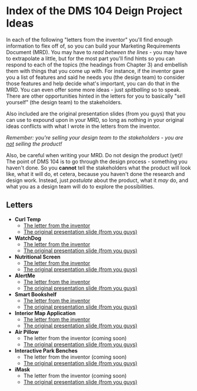 # Index of the DMS 104 Deign Project Ideas

In each of the following "letters from the inventor" you'll find enough information to flex off of, so you can build your Marketing Requirements Document (MRD).  You may have to *read between the lines* - you may have to extrapolate a little, but for the most part you'll find hints so you can respond to each of the topics (the headings from Chapter 3) and embellish them with things that you come up with.  For instance, if the inventor gave you a list of features and said he needs you (the design team) to consider those features and help decide what's important, you can do that in the MRD. You can even offer some more ideas - just *spitballing* so to speak. There are other opportunities hinted in the letters for you to basically "sell yourself" (the design team) to the stakeholders.   

Also included are the original presentation slides (from you guys) that you can use to expound upon in your MRD, so long as nothing in your original ideas conflicts with what I wrote in the letters from the inventor.

*Remember: you're selling your design team to the stakeholders - you are <u>not</u> selling the product!*

Also, be careful when writing your MRD.  Do not design the product (yet)!  The point of DMS 104 is to go through the design process - something you haven't done.  So you **cannot** tell the stakeholders what the product will look like, what it will do, et cetera, because you haven't done the research and design work.  Instead, just *postulate* about the product, what it *may* do, and what you as a design team will do to explore the possibilities.

## Letters

- **Curl Temp**
  - [The letter from the inventor](curl-temp.md)
  - [The original presentation slide (from you guys)](https://docs.google.com/presentation/d/1ytAmMcx_HnGo-YAdg1yx_NfZAidzahCrpGIB9Bzc8Js/edit#slide=id.g32ba265d7b_0_0)
- **WatchDog**
  - [The letter from the inventor](watchdog.md)
  - [The original presentation slide (from you guys)](https://docs.google.com/presentation/d/1_j7EVJ9txNfCtZQ0HQVrHTEyL_NynwQrAbZ2Wt9NtlI/edit#slide=id.p)
- **Nutritional Screen**
  - [The letter from the inventor](nutritional-screen.md)
  - [The original presentation slide (from you guys)](https://docs.google.com/presentation/d/1fB2vWouIDpR_DdpYByGloIKc0LeRf_aMxGrn70hrFHk/edit#slide=id.g32a7173754_0_0)
- **AlertMe**
  - [The letter from the inventor](alertme.md)
  - [The original presentation slide (from you guys)](https://docs.google.com/presentation/d/1_j7EVJ9txNfCtZQ0HQVrHTEyL_NynwQrAbZ2Wt9NtlI/edit#slide=id.g32b45f1c7a_0_63)
- **Smart Bookshelf**
  - [The letter from the inventor](smart-bookshelf.md)
  - [The original presentation slide (from you guys)](https://docs.google.com/presentation/d/1UaScjOJDmvCiQTtD7seFCAtmtmDtRDdlVEdg8RNroOA/edit#slide=id.p3)
- **Interior Map Application**
  - [The letter from the inventor](interior-map.md)
  - [The original presentation slide (from you guys)](https://docs.google.com/presentation/d/1VmrOiRCYQ86sfs-yH27R2kYD6cMc2EHYBtBYlzDNU44/edit#slide=id.p)
- **Air Pillow**
  - The letter from the inventor (coming soon)
  - [The original presentation slide (from you guys)](https://docs.google.com/presentation/d/1dF8hZx0meV-ls8njMeJ1pT5nDEMpppwsyj5rq3HH594/edit#slide=id.g32b6a55a54_0_13)
- **Interactive Park Benches**
  - The letter from the inventor (coming soon)
  - [The original presentation slide (from you guys)](https://drive.google.com/drive/folders/1cxY6kSSj1qa4xWFmiA9H94NMeUFZMMRv)
- **iMask**
  - The letter from the inventor (coming soon)
  - [The original presentation slide (from you guys)](https://docs.google.com/presentation/d/1XjPGc1lG9WpCuQdLDoOIxTao_E11oTMSt3IAOvq2a-w/edit#slide=id.g32b832f11b_0_0)

